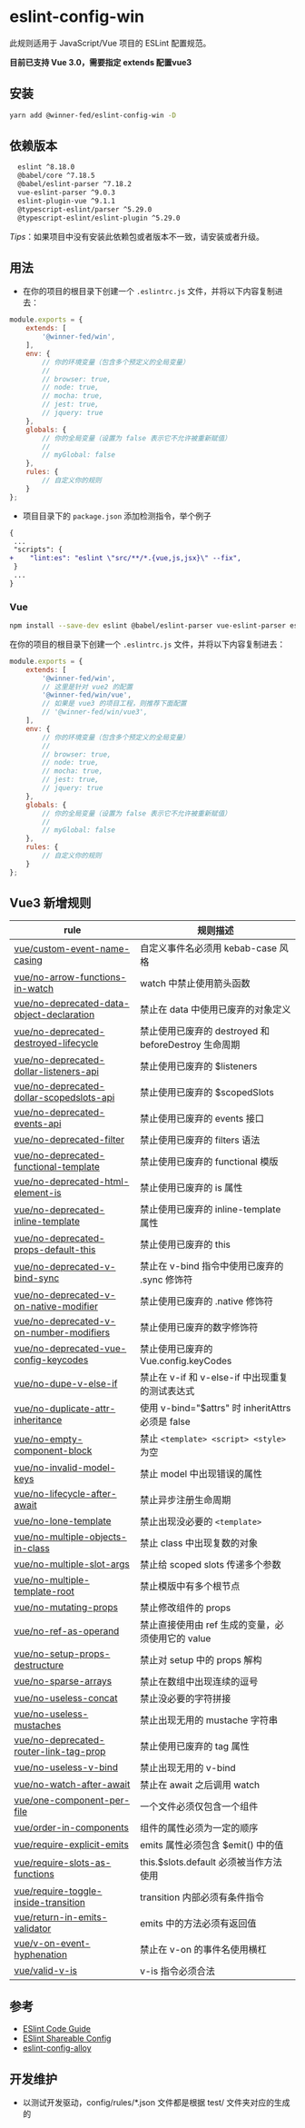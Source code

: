 # eslint-config-win

此规则适用于 JavaScript/Vue 项目的 ESLint 配置规范。

**目前已支持 Vue 3.0，需要指定 extends 配置vue3**

## 安装


```bash
yarn add @winner-fed/eslint-config-win -D
```

##  依赖版本
```bash
  eslint ^8.18.0
  @babel/core ^7.18.5
  @babel/eslint-parser ^7.18.2
  vue-eslint-parser ^9.0.3
  eslint-plugin-vue ^9.1.1
  @typescript-eslint/parser ^5.29.0
  @typescript-eslint/eslint-plugin ^5.29.0
```
*Tips*：如果项目中没有安装此依赖包或者版本不一致，请安装或者升级。 

## 用法
- 在你的项目的根目录下创建一个 `.eslintrc.js` 文件，并将以下内容复制进去：

```js
module.exports = {
    extends: [
        '@winner-fed/win',
    ],
    env: {
        // 你的环境变量（包含多个预定义的全局变量）
        //
        // browser: true,
        // node: true,
        // mocha: true,
        // jest: true,
        // jquery: true
    },
    globals: {
        // 你的全局变量（设置为 false 表示它不允许被重新赋值）
        //
        // myGlobal: false
    },
    rules: {
        // 自定义你的规则
    }
};
```

- 项目目录下的 `package.json` 添加检测指令，举个例子
```diff
{
 ...
 "scripts": {
+    "lint:es": "eslint \"src/**/*.{vue,js,jsx}\" --fix",
 }
 ...
}
```

### Vue

```bash
npm install --save-dev eslint @babel/eslint-parser vue-eslint-parser eslint-plugin-vue @winner-fed/eslint-config-win
```

在你的项目的根目录下创建一个 `.eslintrc.js` 文件，并将以下内容复制进去：

```js
module.exports = {
    extends: [
        '@winner-fed/win',
        // 这里是针对 vue2 的配置
        '@winner-fed/win/vue', 
        // 如果是 vue3 的项目工程，则推荐下面配置
        // '@winner-fed/win/vue3',
    ],
    env: {
        // 你的环境变量（包含多个预定义的全局变量）
        //
        // browser: true,
        // node: true,
        // mocha: true,
        // jest: true,
        // jquery: true
    },
    globals: {
        // 你的全局变量（设置为 false 表示它不允许被重新赋值）
        //
        // myGlobal: false
    },
    rules: {
        // 自定义你的规则
    }
};
```

## Vue3 新增规则
| rule                                                                                                                    | 规则描述                                             |
|-------------------------------------------------------------------------------------------------------------------------| ---------------------------------------------------- |
| [vue/custom-event-name-casing ](https://eslint.vuejs.org/rules/custom-event-name-casing.html)                           | 自定义事件名必须用 kebab-case 风格                   |
| [vue/no-arrow-functions-in-watch](https://eslint.vuejs.org/rules/no-arrow-functions-in-watch.html)                      | watch 中禁止使用箭头函数                             |
| [vue/no-deprecated-data-object-declaration ](https://eslint.vuejs.org/rules/no-deprecated-data-object-declaration.html) | 禁止在 data 中使用已废弃的对象定义                   |
| [vue/no-deprecated-destroyed-lifecycle](https://eslint.vuejs.org/rules/no-deprecated-destroyed-lifecycle.html)          | 禁止使用已废弃的 destroyed 和 beforeDestroy 生命周期 |
| [vue/no-deprecated-dollar-listeners-api](https://eslint.vuejs.org/rules/no-deprecated-dollar-listeners-api.html)        | 禁止使用已废弃的 $listeners                          |
| [vue/no-deprecated-dollar-scopedslots-api ](https://eslint.vuejs.org/rules/no-deprecated-dollar-scopedslots-api.html)   | 禁止使用已废弃的 $scopedSlots                        |
| [vue/no-deprecated-events-api ](https://eslint.vuejs.org/rules/no-deprecated-events-api.html)                           | 禁止使用已废弃的 events 接口                         |
| [vue/no-deprecated-filter ](https://eslint.vuejs.org/rules/no-deprecated-filter.html)                                   | 禁止使用已废弃的 filters 语法                        |
| [vue/no-deprecated-functional-template](https://eslint.vuejs.org/rules/no-deprecated-functional-template.html)          | 禁止使用已废弃的 functional 模版                     |
| [vue/no-deprecated-html-element-is](https://eslint.vuejs.org/rules/no-deprecated-html-element-is.html)                  | 禁止使用已废弃的 is 属性                             |
| [vue/no-deprecated-inline-template](https://eslint.vuejs.org/rules/no-deprecated-inline-template.html)                  | 禁止使用已废弃的 inline-template 属性                |
| [vue/no-deprecated-props-default-this ](https://eslint.vuejs.org/rules/no-deprecated-props-default-this.html)           | 禁止使用已废弃的 this                                |
| [vue/no-deprecated-v-bind-sync](https://eslint.vuejs.org/rules/no-deprecated-v-bind-sync.html)                          | 禁止在 v-bind 指令中使用已废弃的 .sync 修饰符        |
| [vue/no-deprecated-v-on-native-modifier](https://eslint.vuejs.org/rules/no-deprecated-v-on-native-modifier.html)        | 禁止使用已废弃的 .native 修饰符                      |
| [vue/no-deprecated-v-on-number-modifiers ](https://eslint.vuejs.org/rules/no-deprecated-v-on-number-modifiers.html)     | 禁止使用已废弃的数字修饰符                           |
| [vue/no-deprecated-vue-config-keycodes](https://eslint.vuejs.org/rules/no-deprecated-vue-config-keycodes.html)          | 禁止使用已废弃的 Vue.config.keyCodes                 |
| [vue/no-dupe-v-else-if ](https://eslint.vuejs.org/rules/no-dupe-v-else-if.html)                                         | 禁止在 v-if 和 v-else-if 中出现重复的测试表达式      |
| [vue/no-duplicate-attr-inheritance](https://eslint.vuejs.org/rules/no-duplicate-attr-inheritance.html)                  | 使用 v-bind="$attrs" 时 inheritAttrs 必须是 false    |
| [vue/no-empty-component-block](https://eslint.vuejs.org/rules/no-empty-component-block.html)                            | 禁止 `<template> <script> <style>` 为空                |
| [vue/no-invalid-model-keys](https://eslint.vuejs.org/rules/no-invalid-model-keys.html)                                  | 禁止 model 中出现错误的属性                          |
| [vue/no-lifecycle-after-await](https://eslint.vuejs.org/rules/no-lifecycle-after-await.html)                            | 禁止异步注册生命周期                                 |
| [vue/no-lone-template ](https://eslint.vuejs.org/rules/no-lone-template.html)                                           | 禁止出现没必要的 `<template>`                          |
| [vue/no-multiple-objects-in-class](https://eslint.vuejs.org/rules/no-multiple-objects-in-class.html)                    | 禁止 class 中出现复数的对象                          |
| [vue/no-multiple-slot-args](https://eslint.vuejs.org/rules/no-multiple-slot-args.html)                                  | 禁止给 scoped slots 传递多个参数                     |
| [vue/no-multiple-template-root ](https://eslint.vuejs.org/rules/no-multiple-template-root.html)                         | 禁止模版中有多个根节点                               |
| [vue/no-mutating-props ](https://eslint.vuejs.org/rules/no-mutating-props.html)                                         | 禁止修改组件的 props                                 |
| [vue/no-ref-as-operand ](https://eslint.vuejs.org/rules/no-ref-as-operand.html)                                         | 禁止直接使用由 ref 生成的变量，必须使用它的 value    |
| [vue/no-setup-props-destructure](https://eslint.vuejs.org/rules/no-setup-props-destructure.html)                        | 禁止对 setup 中的 props 解构                         |
| [vue/no-sparse-arrays ](https://eslint.vuejs.org/rules/no-sparse-arrays.html)                                           | 禁止在数组中出现连续的逗号                           |
| [vue/no-useless-concat ](https://eslint.vuejs.org/rules/no-useless-concat.html)                                         | 禁止没必要的字符拼接                                 |
| [vue/no-useless-mustaches ](https://eslint.vuejs.org/rules/no-useless-mustaches.html)                                   | 禁止出现无用的 mustache 字符串                       |
| [vue/no-deprecated-router-link-tag-prop ](https://eslint.vuejs.org/rules/no-deprecated-router-link-tag-prop.html)                     | 禁止使用已废弃的 tag 属性                     |
| [vue/no-useless-v-bind ](https://eslint.vuejs.org/rules/no-useless-v-bind.html)                                         | 禁止出现无用的 v-bind                                |
| [vue/no-watch-after-await ](https://eslint.vuejs.org/rules/no-watch-after-await.html)                                   | 禁止在 await 之后调用 watch                          |
| [vue/one-component-per-file ](https://eslint.vuejs.org/rules/one-component-per-file.html)                               | 一个文件必须仅包含一个组件                           |
| [vue/order-in-components ](https://eslint.vuejs.org/rules/order-in-components.html)                                     | 组件的属性必须为一定的顺序                           |
| [vue/require-explicit-emits](https://eslint.vuejs.org/rules/require-explicit-emits.html)                                | emits 属性必须包含 $emit() 中的值                    |
| [vue/require-slots-as-functions ](https://eslint.vuejs.org/rules/require-slots-as-functions.html)                       | this.$slots.default 必须被当作方法使用               |
| [vue/require-toggle-inside-transition](https://eslint.vuejs.org/rules/require-toggle-inside-transition.html)            | transition 内部必须有条件指令                        |
| [vue/return-in-emits-validator](https://eslint.vuejs.org/rules/this-in-template.html)                                   | emits 中的方法必须有返回值                           |
| [vue/v-on-event-hyphenation](https://eslint.vuejs.org/rules/v-on-event-hyphenation.html)                                | 禁止在 v-on 的事件名使用横杠                         | 
| [vue/valid-v-is ](https://eslint.vuejs.org/rules/valid-v-is.html)                                                       | v-is 指令必须合法                                    | 

## 参考

- [ESlint Code Guide](http://eslint.org/docs/user-guide/configuring)
- [ESlint Shareable Config](http://eslint.org/docs/developer-guide/shareable-configs)
- [eslint-config-alloy](https://github.com/AlloyTeam/eslint-config-alloy)

## 开发维护
- 以测试开发驱动，config/rules/*.json 文件都是根据 test/ 文件夹对应的生成的


